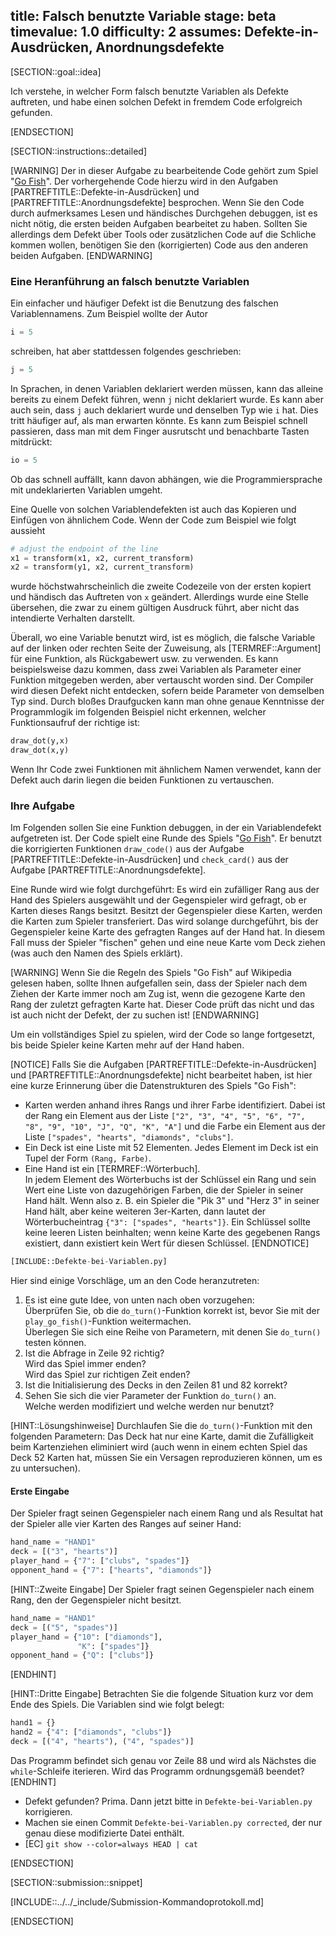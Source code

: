 title: Falsch benutzte Variable
stage: beta
timevalue: 1.0
difficulty: 2
assumes: Defekte-in-Ausdrücken, Anordnungsdefekte
---
[SECTION::goal::idea]

Ich verstehe, in welcher Form falsch benutzte Variablen als Defekte auftreten, und 
habe einen solchen Defekt in fremdem Code erfolgreich gefunden.

[ENDSECTION]

[SECTION::instructions::detailed]

[WARNING]
Der in dieser Aufgabe zu bearbeitende Code gehört zum Spiel "[Go Fish](https://en.wikipedia.org/wiki/Go_Fish)".
Der vorhergehende Code hierzu wird in den Aufgaben [PARTREFTITLE::Defekte-in-Ausdrücken] und 
[PARTREFTITLE::Anordnungsdefekte] besprochen.
Wenn Sie den Code durch aufmerksames Lesen und händisches Durchgehen debuggen, 
ist es nicht nötig, die ersten beiden Aufgaben bearbeitet zu haben. 
Sollten Sie allerdings dem Defekt über Tools oder zusätzlichen Code auf die Schliche kommen wollen,
benötigen Sie den (korrigierten) Code aus den anderen beiden Aufgaben.
[ENDWARNING]

### Eine Heranführung an falsch benutzte Variablen

Ein einfacher und häufiger Defekt ist die Benutzung des falschen Variablennamens.
Zum Beispiel wollte der Autor 

```python
i = 5
```

schreiben, hat aber stattdessen folgendes geschrieben:

```python
j = 5
```

In Sprachen, in denen Variablen deklariert werden müssen, kann das alleine bereits zu einem
Defekt führen, wenn `j` nicht deklariert wurde. Es kann aber auch sein, dass `j` auch deklariert
wurde und denselben Typ wie `i` hat.
Dies tritt häufiger auf, als man erwarten könnte.
Es kann zum Beispiel schnell passieren, dass man mit dem Finger ausrutscht und benachbarte
Tasten mitdrückt:

```python
io = 5
```

Ob das schnell auffällt, kann davon abhängen, wie die Programmiersprache mit undeklarierten 
Variablen umgeht.

Eine Quelle von solchen Variablendefekten ist auch das Kopieren und Einfügen von ähnlichem Code. 
Wenn der Code zum Beispiel wie folgt aussieht

```python
# adjust the endpoint of the line
x1 = transform(x1, x2, current_transform)
x2 = transform(y1, x2, current_transform)
```

wurde höchstwahrscheinlich die zweite Codezeile von der ersten kopiert und händisch das
Auftreten von `x` geändert.
Allerdings wurde eine Stelle übersehen, die zwar zu einem gültigen Ausdruck führt, aber
nicht das intendierte Verhalten darstellt.

Überall, wo eine Variable benutzt wird, ist es möglich, die falsche Variable auf der linken oder
rechten Seite der Zuweisung, als [TERMREF::Argument] für eine Funktion, als Rückgabewert usw. zu 
verwenden.
Es kann beispielsweise dazu kommen, dass zwei Variablen als Parameter einer Funktion mitgegeben werden,
aber vertauscht worden sind.
Der Compiler wird diesen Defekt nicht entdecken, sofern beide Parameter von demselben Typ sind.
Durch bloßes Draufgucken kann man ohne genaue Kenntnisse der Programmlogik im folgenden Beispiel
nicht erkennen,
welcher Funktionsaufruf der richtige ist:

```python
draw_dot(y,x)  
draw_dot(x,y)
```

Wenn Ihr Code zwei Funktionen mit ähnlichem Namen verwendet, 
kann der Defekt auch darin liegen die beiden Funktionen zu vertauschen.

### Ihre Aufgabe

Im Folgenden sollen Sie eine Funktion debuggen, in der ein Variablendefekt aufgetreten ist.
Der Code spielt eine Runde des Spiels "[Go Fish](https://en.wikipedia.org/wiki/Go_Fish)".
Er benutzt die korrigierten Funktionen `draw_code()` aus der Aufgabe [PARTREFTITLE::Defekte-in-Ausdrücken] und 
`check_card()` aus der Aufgabe [PARTREFTITLE::Anordnungsdefekte].

Eine Runde wird wie folgt durchgeführt: Es wird ein zufälliger Rang aus der Hand des Spielers ausgewählt und
der Gegenspieler wird gefragt, ob er Karten dieses Rangs besitzt.
Besitzt der Gegenspieler diese Karten, werden die Karten zum Spieler transferiert.
Das wird solange durchgeführt, bis der Gegenspieler keine Karte des gefragten Ranges auf der Hand hat.
In diesem Fall muss der Spieler "fischen" gehen und eine neue Karte vom Deck ziehen 
(was auch den Namen des Spiels erklärt).

[WARNING]
Wenn Sie die Regeln des Spiels "Go Fish" auf Wikipedia gelesen haben, sollte Ihnen aufgefallen sein, 
dass der Spieler nach dem Ziehen der Karte immer noch am Zug ist, wenn die gezogene Karte den Rang der
zuletzt gefragten Karte hat.
Dieser Code prüft das nicht und das ist auch nicht der Defekt, der zu suchen ist!
[ENDWARNING]

Um ein vollständiges Spiel zu spielen, wird der Code so lange fortgesetzt, 
bis beide Spieler keine Karten mehr auf der Hand haben.

[NOTICE]
Falls Sie die Aufgaben [PARTREFTITLE::Defekte-in-Ausdrücken] und [PARTREFTITLE::Anordnungsdefekte] nicht 
bearbeitet haben, ist hier eine kurze Erinnerung über die Datenstrukturen des Spiels "Go Fish":

- Karten werden anhand ihres Rangs und ihrer Farbe identifiziert.
  Dabei ist der Rang ein Element aus der Liste 
  `["2", "3", "4", "5", "6", "7", "8", "9", "10", "J", "Q", "K", "A"]`
  und die Farbe ein Element aus der Liste 
  `["spades", "hearts", "diamonds", "clubs"]`.
- Ein Deck ist eine Liste mit 52 Elementen.
  Jedes Element im Deck ist ein Tupel der Form `(Rang, Farbe)`.
- Eine Hand ist ein [TERMREF::Wörterbuch].  
  In jedem Element des Wörterbuchs ist der Schlüssel ein Rang und sein Wert eine Liste von
  dazugehörigen Farben, die der Spieler in seiner Hand hält.
  Wenn also z. B. ein Spieler die "Pik 3" und "Herz 3" in seiner Hand hält, aber keine weiteren 3er-Karten,
  dann lautet der Wörterbucheintrag `{"3": ["spades", "hearts"]}`.
  Ein Schlüssel sollte keine leeren Listen beinhalten; 
  wenn keine Karte des gegebenen Rangs existiert, dann existiert kein Wert für diesen Schlüssel.
[ENDNOTICE]

```python
[INCLUDE::Defekte-bei-Variablen.py]
```

Hier sind einige Vorschläge, um an den Code heranzutreten:

1. Es ist eine gute Idee, von unten nach oben vorzugehen:  
   Überprüfen Sie, ob die `do_turn()`-Funktion korrekt ist, bevor Sie mit der 
   `play_go_fish()`-Funktion weitermachen.  
   Überlegen Sie sich eine Reihe von Parametern, mit denen Sie `do_turn()` testen können.
2. Ist die Abfrage in Zeile 92 richtig?  
   Wird das Spiel immer enden?  
   Wird das Spiel zur richtigen Zeit enden?
3. Ist die Initialisierung des Decks in den Zeilen 81 und 82 korrekt?
4. Sehen Sie sich die vier Parameter der Funktion `do_turn()` an.  
   Welche werden modifiziert und welche werden nur benutzt?

[HINT::Lösungshinweise]
Durchlaufen Sie die `do_turn()`-Funktion mit den folgenden Parametern:
Das Deck hat nur eine Karte, damit die Zufälligkeit beim Kartenziehen eliminiert wird 
(auch wenn in einem echten Spiel das Deck 52 Karten hat, 
müssen Sie ein Versagen reproduzieren können, um es zu untersuchen).

#### Erste Eingabe

Der Spieler fragt seinen Gegenspieler nach einem Rang und 
als Resultat hat der Spieler alle vier Karten des Ranges auf seiner Hand:
```python
hand_name = "HAND1"
deck = [("3", "hearts")]
player_hand = {"7": ["clubs", "spades"]}
opponent_hand = {"7": ["hearts", "diamonds"]}
```

[HINT::Zweite Eingabe]
Der Spieler fragt seinen Gegenspieler nach einem Rang, den der Gegenspieler nicht besitzt.
```python
hand_name = "HAND1"
deck = [("5", "spades")]
player_hand = {"10": ["diamonds"],
               "K": ["spades"]}
opponent_hand = {"Q": ["clubs"]}
```
[ENDHINT]

[HINT::Dritte Eingabe]
Betrachten Sie die folgende Situation kurz vor dem Ende des Spiels. 
Die Variablen sind wie folgt belegt:
```python
hand1 = {}
hand2 = {"4": ["diamonds", "clubs"]} 
deck = [("4", "hearts"), ("4", "spades")]
```
Das Programm befindet sich genau vor Zeile 88 und wird als Nächstes die `while`-Schleife iterieren.
Wird das Programm ordnungsgemäß beendet?
[ENDHINT]

- Defekt gefunden? Prima. Dann jetzt bitte in `Defekte-bei-Variablen.py` korrigieren.
- Machen sie einen Commit `Defekte-bei-Variablen.py corrected`, der nur genau diese modifizierte Datei enthält.
- [EC] `git show --color=always HEAD | cat`

[ENDSECTION]

[SECTION::submission::snippet]

[INCLUDE::../../_include/Submission-Kommandoprotokoll.md]

[ENDSECTION]